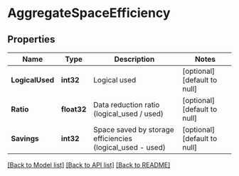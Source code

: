 # AggregateSpaceEfficiency

## Properties
Name | Type | Description | Notes
------------ | ------------- | ------------- | -------------
**LogicalUsed** | **int32** | Logical used | [optional] [default to null]
**Ratio** | **float32** | Data reduction ratio (logical_used / used) | [optional] [default to null]
**Savings** | **int32** | Space saved by storage efficiencies (logical_used - used) | [optional] [default to null]

[[Back to Model list]](../README.md#documentation-for-models) [[Back to API list]](../README.md#documentation-for-api-endpoints) [[Back to README]](../README.md)


